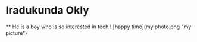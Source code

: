 # Iradukunda Okly

** He is a boy who is so interested in tech
! [happy time](my photo.png "my picture")
 